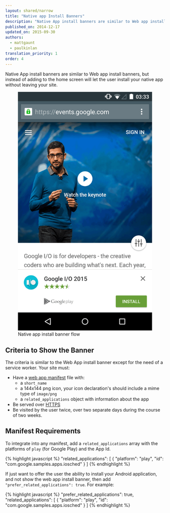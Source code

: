 ```yaml
---
layout: shared/narrow
title: "Native app Install Banners"
description: "Native App install banners are similar to Web app install banners, but instead of adding to the home screen will let the user install your native app without leaving your site."
published_on: 2014-12-17
updated_on: 2015-09-30
authors:
  - mattgaunt
  - paulkinlan
translation_priority: 1
order: 4
---
```


<div class="mdl-grid">
  <div class="mdl-cell mdl-cell--6-col">
    <p class="intro">
    Native App install banners are similar to Web app install banners, but
    instead of adding to the home screen will let the user install your
    native app without leaving your site.
    </p>
  </div>
  <figure class="mdl-cell mdl-cell--6-col">
    <img src="images/native-app-install-banner.gif" alt="Native app install banner">
    <figcaption>Native app install banner flow</figcaption>
  </figure>
</div>

## Criteria to Show the Banner

The criteria is similar to the Web App install banner except for the need of 
a service worker. Your site must:

* Have a [web app manifest](.) file with:
  - a `short_name`
  - a 144x144 png icon, your icon declaration's should include a mime type of `image/png`
  - a `related_applications` object with information about the app
* Be served over [HTTPS](/web/fundamentals/security/encrypt-in-transit/)
* Be visited by the user twice, over two separate days during the course
  of two weeks.

## Manifest Requirements

To integrate into any manifest, add a `related_applications` array with the 
platforms of `play` (for Google Play) and the App Id.

{% highlight javascript %}
"related_applications": [
  {
  "platform": "play",
  "id": "com.google.samples.apps.iosched"
  }
]
{% endhighlight %}

If just want to offer the user the ability to install your Android 
application, and not show the web app install banner, then add
`"prefer_related_applications": true`. For example:

{% highlight javascript %}
"prefer_related_applications": true,
"related_applications": [
  {
  "platform": "play",
  "id": "com.google.samples.apps.iosched"
  }
]
{% endhighlight %}
